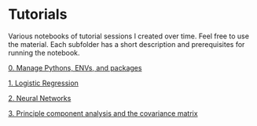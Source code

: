 # Tutorials
Various notebooks of tutorial sessions I created over time. Feel free to use the material. Each subfolder has a short description and prerequisites for running the notebook.

[0. Manage Pythons, ENVs, and packages](https://github.com/dennisbakhuis/Tutorials/tree/master/Python_Conda_Pip_Environments)

[1. Logistic Regression](https://github.com/dennisbakhuis/Tutorials/tree/master/Logistic_Regression)

[2. Neural Networks](https://github.com/dennisbakhuis/Tutorials/tree/master/Neural_Network)

[3. Principle component analysis and the covariance matrix](https://github.com/dennisbakhuis/Tutorials/tree/master/Covariance_PCA)


